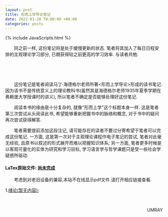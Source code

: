 ```yaml
---
layout: post
title: 形而上学导论笔记
date: 2022-01-28 T0:00:00 +08:00
categories: posts
---
```


{% include JavaScripts.html %}

&emsp;&emsp;同之前一样, 这份笔记将是处于缓慢更新的状态. 笔者将其加入了每日日程安排的主观理论学习部分, 已期获得较之前更高的学习效率. 与读者共勉.  

&emsp;&emsp;  

&emsp;&emsp;  

&emsp;&emsp;这份笔记是笔者阅读马丁·海德格尔老师所著<形而上学导论>形成的读书笔记. 因为该书不是传统意义上的理论教科书(虽然其是海德格尔老师1935年夏季学期在弗赖堡大学授课时的讲义), 所以笔者不确定是否能够处理好这份笔记.  

&emsp;&emsp;阅读本书的缘由是十分复杂的, 就像"形而上学"这个标题本身一样. 这是笔者第三次尝试从头阅读此书, 希望能够重新把握书中的脉络和概念, 对于书中的疑问再次尝试获得解答.  

&emsp;&emsp;笔者需要提前添加这段注记, 请可能存在的读者不要过分寄希望于笔者可以完成这份笔记. 一方面, 这是第一次对于主观理论课程作电子笔记的尝试, 笔者对此毫无经验, 且原书以叙述的形式展开而难以把握知识体系; 另一方面, 笔者更多时候是以客观可量化的实体为研究和学习目标, 学习语言学与哲学课题只是受一些社会学疑惑所驱动.  


#### LaTex原始文件: [尚未完成](https://music.163.com/#/playlist?id=7077611946 "听听歌按钮") ####  

&emsp;&emsp;考虑到对老旧设备的兼容,本站不在线显示pdf文件.请打开相应链接查看.  


1.[绪论(暂无内容)](/include/MPN/a.pdf);  

&emsp;&emsp;
<p align="right">UMRAY</p>
